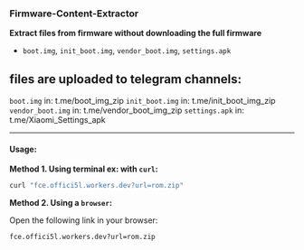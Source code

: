 ### Firmware-Content-Extractor  
**Extract files from firmware without downloading the full firmware**

- `boot.img`, `init_boot.img`, `vendor_boot.img`, `settings.apk`

## files are uploaded to telegram channels:
`boot.img` in: t.me/boot_img_zip
`init_boot.img` in: t.me/init_boot_img_zip
`vendor_boot.img` in: t.me/vendor_boot_img_zip
`settings.apk` in: t.me/Xiaomi_Settings_apk
___

#### **Usage:**

**Method 1. Using terminal ex: with `curl`:**

```bash
curl "fce.offici5l.workers.dev?url=rom.zip"
```

**Method 2. Using a `browser`:**

Open the following link in your browser:

`fce.offici5l.workers.dev?url=rom.zip`
